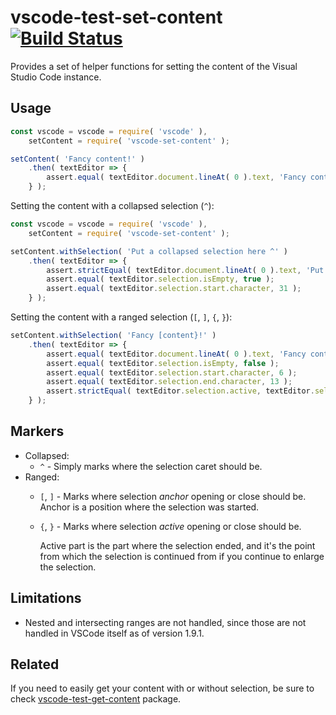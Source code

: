 
# vscode-test-set-content [![Build Status](https://travis-ci.org/mlewand-org/vscode-test-set-content.svg?branch=master)](https://travis-ci.org/mlewand-org/vscode-test-set-content)

Provides a set of helper functions for setting the content of the Visual Studio Code instance.

## Usage

```javascript
const vscode = vscode = require( 'vscode' ),
    setContent = require( 'vscode-set-content' );

setContent( 'Fancy content!' )
    .then( textEditor => {
        assert.equal( textEditor.document.lineAt( 0 ).text, 'Fancy content!' );
    } );
```

Setting the content with a collapsed selection (`^`):

```javascript
const vscode = vscode = require( 'vscode' ),
    setContent = require( 'vscode-set-content' );

setContent.withSelection( 'Put a collapsed selection here ^' )
    .then( textEditor => {
        assert.strictEqual( textEditor.document.lineAt( 0 ).text, 'Put a collapsed selection here ' );
        assert.equal( textEditor.selection.isEmpty, true );
        assert.equal( textEditor.selection.start.character, 31 );
    } );
```

Setting the content with a ranged selection (`[`, `]`, `{`, `}`):

```javascript
setContent.withSelection( 'Fancy [content}!' )
    .then( textEditor => {
        assert.equal( textEditor.document.lineAt( 0 ).text, 'Fancy content!' );
        assert.equal( textEditor.selection.isEmpty, false );
        assert.equal( textEditor.selection.start.character, 6 );
        assert.equal( textEditor.selection.end.character, 13 );
        assert.strictEqual( textEditor.selection.active, textEditor.selection.end );
    } );
```

## Markers

* Collapsed:
    * `^` - Simply marks where the selection caret should be.
* Ranged:
    * `[`, `]` - Marks where selection _anchor_ opening or close should be. Anchor is a position where the selection was started.
    * `{`, `}` - Marks where selection _active_ opening or close should be.

        Active part is the part where the selection ended, and it's the point from which the selection is continued from if you continue to enlarge the selection.

## Limitations

* Nested and intersecting ranges are not handled, since those are not handled in VSCode itself as of version 1.9.1.

## Related

If you need to easily get your content with or without selection, be sure to check [vscode-test-get-content](https://www.npmjs.com/package/vscode-test-get-content) package.